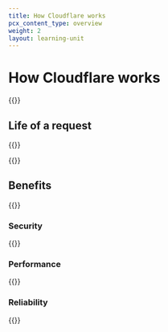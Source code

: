 ```yaml
---
title: How Cloudflare works
pcx_content_type: overview
weight: 2
layout: learning-unit
---
```


# How Cloudflare works

{{<render file="_how-cloudflare-works.md" productFolder="fundamentals">}}

## Life of a request

{{<render file="_life-of-a-request.md" productFolder="fundamentals">}}

{{<render file="_proxy-status-effects.md" productFolder="fundamentals">}}

## Benefits

{{<render file="_cloudflare-benefits.md" productFolder="fundamentals">}}

### Security

{{<render file="_cloudflare-security.md" productFolder="fundamentals">}}

### Performance

{{<render file="_cloudflare-performance.md" productFolder="fundamentals">}}

### Reliability

{{<render file="_cloudflare-reliability.md" productFolder="fundamentals">}}